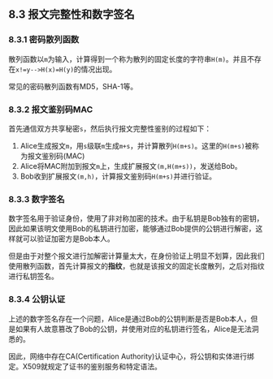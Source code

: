 ## 8.3 报文完整性和数字签名

### 8.3.1 密码散列函数

散列函数以`m`为输入，计算得到一个称为散列的固定长度的字符串`H(m)`。并且不存在`x!=y-->H(x)=H(y)`的情况出现。

常见的密码散列函数有MD5，SHA-1等。


### 8.3.2 报文鉴别码MAC

首先通信双方共享秘密`s`，然后执行报文完整性鉴别的过程如下：
1. Alice生成报文`m`，用`s`级联`m`生成`m+s`，并计算散列`H(m+s)`。这里的`H(m+s)`被称为报文鉴别码(MAC)
2. Alice将MAC附加到报文`m`上，生成扩展报文`(m,H(m+s))`，发送给Bob。
3. Bob收到扩展报文`(m,h)`，计算报文鉴别码`H(m+s)`并进行验证。

### 8.3.3 数字签名

数字签名用于验证身份，使用了非对称加密的技术。由于私钥是Bob独有的密钥，因此如果该明文使用Bob的私钥进行加密，能够通过Bob提供的公钥进行解密，这样就可以验证加密方是Bob本人。

但是由于对整个报文进行加解密计算量太大，在身份验证上明显不划算，因此我们使用散列函数，首先计算报文的**指纹**，也就是该报文的固定长度散列，之后对指纹进行私钥签名。

### 8.3.4 公钥认证

上述的数字签名存在一个问题，Alice是通过Bob的公钥判断是否是Bob本人，但是如果有人故意篡改了Bob的公钥，并使用对应的私钥进行签名，Alice是无法洞悉的。

因此，网络中存在CA(Certification Authority)认证中心，将公钥和实体进行绑定。X509就规定了证书的鉴别服务和特定语法。